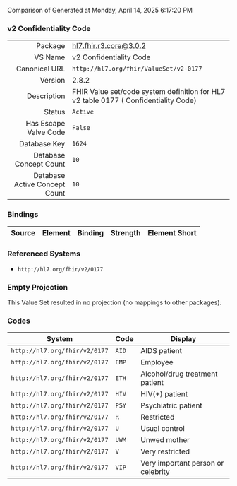 Comparison of 
Generated at Monday, April 14, 2025 6:17:20 PM

### v2 Confidentiality Code

|      |     |
| ---: | --- |
| Package | hl7.fhir.r3.core@3.0.2 |
| VS Name | v2 Confidentiality Code |
| Canonical URL | `http://hl7.org/fhir/ValueSet/v2-0177` |
| Version | 2.8.2 |
| Description | FHIR Value set/code system definition for HL7 v2 table 0177 ( Confidentiality Code) |
| Status | `Active` |
| Has Escape Valve Code | `False` |
| Database Key | `1624` |
| Database Concept Count | `10` |
| Database Active Concept Count | `10` |
### Bindings

| Source | Element | Binding | Strength | Element Short |
| ------ | ------- | ------- | -------- | ------------- |

### Referenced Systems

* `http://hl7.org/fhir/v2/0177`
### Empty Projection

This Value Set resulted in no projection (no mappings to other packages).

### Codes

| System | Code | Display |
| ------ | ---- | ------- |
| `http://hl7.org/fhir/v2/0177` | `AID` | AIDS patient |
| `http://hl7.org/fhir/v2/0177` | `EMP` | Employee |
| `http://hl7.org/fhir/v2/0177` | `ETH` | Alcohol/drug treatment patient |
| `http://hl7.org/fhir/v2/0177` | `HIV` | HIV(+) patient |
| `http://hl7.org/fhir/v2/0177` | `PSY` | Psychiatric patient |
| `http://hl7.org/fhir/v2/0177` | `R` | Restricted |
| `http://hl7.org/fhir/v2/0177` | `U` | Usual control |
| `http://hl7.org/fhir/v2/0177` | `UWM` | Unwed mother |
| `http://hl7.org/fhir/v2/0177` | `V` | Very restricted |
| `http://hl7.org/fhir/v2/0177` | `VIP` | Very important person or celebrity |
